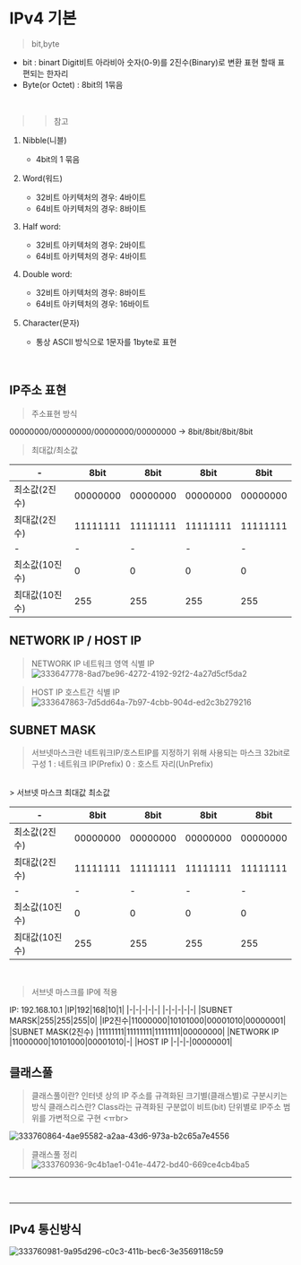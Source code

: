 # IPv4 기본
> bit,byte
- bit : binart Digit비트 아라비아 숫자(0-9)를 2진수(Binary)로 변환 표현 할때 표편되는 한자리
- Byte(or Octet) : 8bit의 1묶음
<br>

>> 참고  <br>

1) Nibble(니블)
    - 4bit의 1 묶음
    
2) Word(워드)
    - 32비트 아키텍처의 경우: 4바이트
    - 64비트 아키텍처의 경우: 8바이트

3) Half word:
    - 32비트 아키텍처의 경우: 2바이트
    - 64비트 아키텍처의 경우: 4바이트

4) Double word:
     - 32비트 아키텍처의 경우: 8바이트
     - 64비트 아키텍처의 경우: 16바이트

5) Character(문자)
     - 통상 ASCII 방식으로 1문자를 1byte로 표현

<br>

## IP주소 표현
> 주소표현 방식

00000000/00000000/00000000/00000000 -> 8bit/8bit/8bit/8bit

> 최대값/최소값

|-|8bit|8bit|8bit|8bit|
|-|-|-|-|-|
|최소값(2진수)|00000000|00000000|00000000|00000000|
|최대값(2진수)|11111111|11111111|11111111|11111111|
|-|-|-|-|-|
|최소값(10진수)|0|0|0|0|
|최대값(10진수)|255|255|255|255|


## NETWORK IP / HOST IP
> NETWORK IP
    네트워크 영역 식별 IP
![333647778-8ad7be96-4272-4192-92f2-4a27d5cf5da2](https://github.com/user-attachments/assets/2a648d22-8256-49d9-be3d-bbc3d15803f7)

> HOST IP
    호스트간 식별 IP
![333647863-7d5dd64a-7b97-4cbb-904d-ed2c3b279216](https://github.com/user-attachments/assets/fc7db4f0-34ea-43d5-97d6-07efc34753be)

## SUBNET MASK
> 서브넷마스크란
    네트워크IP/호스트IP를 지정하기 위해 사용되는 마스크
    32bit로 구성
    1 : 네트워크 IP(Prefix)
    0 : 호스트 자리(UnPrefix)

<br>
> 서브넷 마스크 최대값 최소값

|-|8bit|8bit|8bit|8bit|
|-|-|-|-|-|
|최소값(2진수)|00000000|00000000|00000000|00000000|
|최대값(2진수)|11111111|11111111|11111111|11111111|
|-|-|-|-|-|
|최소값(10진수)|0|0|0|0|
|최대값(10진수)|255|255|255|255|

<br>

> 서브넷 마스크를 IP에 적용

IP: 192.168.10.1 
|IP|192|168|10|1|
|-|-|-|-|-|
|-|-|-|-|-|
|SUBNET MARSK|255|255|255|0|
|IP2진수|11000000|10101000|00001010|00000001|
|SUBNET MASK(2진수)	|11111111|11111111|11111111|00000000|
|NETWORK IP	|11000000|10101000|00001010|-|
|HOST IP	|-|-|-|00000001|

## 클래스풀
> 클래스풀이란?
    인터넷 상의 IP 주소를 규격화된 크기별(클래스별)로 구분시키는 방식
> 클래스리스란?
    Class라는 규격화된 구분없이 비트(bit) 단위별로 IP주소 범위를 가변적으로 구현
<ㅠbr>

![333760864-4ae95582-a2aa-43d6-973a-b2c65a7e4556](https://github.com/user-attachments/assets/270709f5-6d48-4286-909d-dc6eb625c61c)
<br>

> 클래스풀 정리
![333760936-9c4b1ae1-041e-4472-bd40-669ce4cb4ba5](https://github.com/user-attachments/assets/a36b269c-8d0a-45e6-a7e5-7a121898da90)
<hr>
<br>
<hr>

## IPv4 통신방식
![333760981-9a95d296-c0c3-411b-bec6-3e3569118c59](https://github.com/user-attachments/assets/e65061aa-6d60-49de-84e1-fc39ad39cda1)




